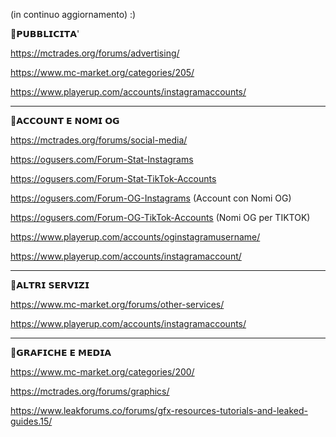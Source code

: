 (in continuo aggiornamento) :)


🚩𝗣𝗨𝗕𝗕𝗟𝗜𝗖𝗜𝗧𝗔'

https://mctrades.org/forums/advertising/

https://www.mc-market.org/categories/205/

https://www.playerup.com/accounts/instagramaccounts/
_______________________________________________________________

🚩𝗔𝗖𝗖𝗢𝗨𝗡𝗧 𝗘 𝗡𝗢𝗠𝗜 𝗢𝗚

https://mctrades.org/forums/social-media/

https://ogusers.com/Forum-Stat-Instagrams

https://ogusers.com/Forum-Stat-TikTok-Accounts

https://ogusers.com/Forum-OG-Instagrams (Account con Nomi OG)

https://ogusers.com/Forum-OG-TikTok-Accounts (Nomi OG per TIKTOK)

https://www.playerup.com/accounts/oginstagramusername/

https://www.playerup.com/accounts/instagramaccount/

_______________________________________________________________

🚩𝗔𝗟𝗧𝗥𝗜 𝗦𝗘𝗥𝗩𝗜𝗭𝗜

https://www.mc-market.org/forums/other-services/

https://www.playerup.com/accounts/instagramaccounts/

_______________________________________________________________

🚩𝗚𝗥𝗔𝗙𝗜𝗖𝗛𝗘 𝗘 𝗠𝗘𝗗𝗜𝗔

https://www.mc-market.org/categories/200/

https://mctrades.org/forums/graphics/

https://www.leakforums.co/forums/gfx-resources-tutorials-and-leaked-guides.15/

